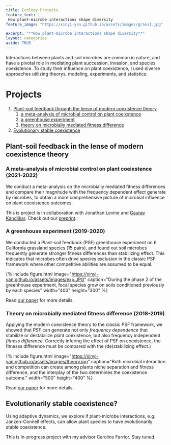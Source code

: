 ```yaml
---
title: Ecology Projects
feature_text: |
 How plant-microbe interactions shape diversity
feature_image: "https://xinyi-yan.github.io/assets/images/grass1.jpg"

excerpt: "**How plant-microbe interactions shape diversity**"
layout: categories
aside: TRUE
---
```


Interactions between plants and soil microbes are common in nature, and have a pivotal role in mediating plant succession, invasion, and species coexistence. To study their influence on plant coexistence, I used diverse approaches utilizing theorys, modeling, experiments, and statistics.

# Projects
1. [Plant-soil feedback through the lense of modern coexistence theory](#psf)
    1. [a meta-analysis of microbial control on plant coeixstence](#psf-metaanalysis)
    2. [a greenhouse experiment](#psf-experiment)
    3. [theory on microbially mediated fitness difference](#psf-theory)
2. [Evolutionary stable coexistence](#evo-coexistence)

## Plant-soil feedback in the lense of modern coexistence theory <a name="psf"></a>
### A meta-analysis of microbial control on plant coeixstence (2021-2022)<a name="psf-metaanalysis"></a>
We conduct a meta-analysis on the microbially mediated fitness differences and compare their magnitude with the frequency dependent effect generate by microbes, to obtain a more comprehensive picture of microbial influence on plant coexistence outcomes.

This is project is in collaboration with Jonathan Levine and [Gaurav Kandlikar](https://gauravsk.gitlab.io/). Check out our [preprint](https://www.biorxiv.org/content/10.1101/2021.11.12.467958v2.abstract).

### A greenhouse experiment (2019-2020)<a name="psf-experiment"></a>
We conducted a Plant-soil feedback (PSF) greenhouse experiment on 6 California grassland species (15 pairs), and found out soil microbes frequently generate stronger fitness differences than stabilizing effect. This indicates that microbes often drive species exclusion in the classic PSF framework where other competitive abilities are assumed to be equal.

{% include figure.html image="https://xinyi-yan.github.io/assets/images/exp.JPG" caption="During the phase 2 of the greenhouse experiment, focal species grow on soils conditioned previously by each species" width="400" height="300" %}

Read [our paper](https://www.journals.uchicago.edu/doi/abs/10.1086/711662?journalCode=an) for more details.

### Theory on microbially mediated fitness difference (2018-2019) <a name="psf-theory"></a>
Applying the modern coexistence theory to the classic PSF framework, we showed that PSF can generate not only _frequency dependence_ that stabilize or destabilize plant coexistence, but also frequency independent _fitness difference_. Correctly infering the effect of PSF on coexistence, the fitnesss difference must be compared with the (de)stabilizing effect.)

{% include figure.html image="https://xinyi-yan.github.io/assets/images/theory.jpg" caption="Both microbial interaction and competition can create among plants niche separation and fitness difference, and the interplay of the two determines the coexistence outcome." width="500" height="400" %}

Read [our paper](https://onlinelibrary.wiley.com/doi/abs/10.1111/ele.13280) for more details.

## Evolutionarily stable coexistence?<a name="evo-coexistence"></a>
Using adaptive dynamics, we explore if plant-microbe interactions, e.g. Janzen-Connell effects, can allow plant species to have evolutionarily stable coexistence.

This is in-progress project with my advisor Caroline Farrior. Stay tuned.
